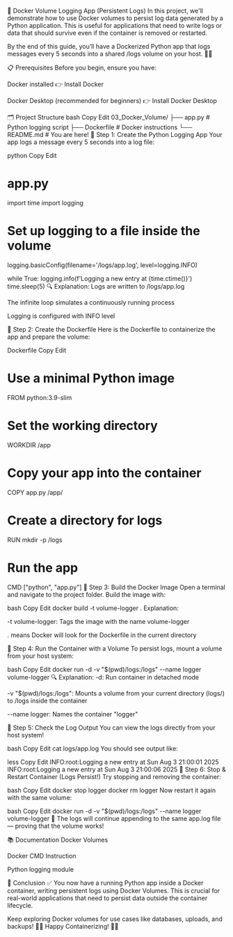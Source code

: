 🐳 Docker Volume Logging App (Persistent Logs)
In this project, we'll demonstrate how to use Docker volumes to persist log data generated by a Python application. This is useful for applications that need to write logs or data that should survive even if the container is removed or restarted.

By the end of this guide, you’ll have a Dockerized Python app that logs messages every 5 seconds into a shared /logs volume on your host. 🔁📁

📋 Prerequisites
Before you begin, ensure you have:

Docker installed
👉 Install Docker

Docker Desktop (recommended for beginners)
👉 Install Docker Desktop

🗂️ Project Structure
bash
Copy
Edit
03_Docker_Volume/
├── app.py            # Python logging script
├── Dockerfile        # Docker instructions
└── README.md         # You are here!
🐍 Step 1: Create the Python Logging App
Your app logs a message every 5 seconds into a log file:

python
Copy
Edit
# app.py

import time
import logging

# Set up logging to a file inside the volume
logging.basicConfig(filename='/logs/app.log', level=logging.INFO)

while True:
    logging.info(f'Logging a new entry at {time.ctime()}')
    time.sleep(5)
🔍 Explanation:
Logs are written to /logs/app.log

The infinite loop simulates a continuously running process

Logging is configured with INFO level

🐋 Step 2: Create the Dockerfile
Here is the Dockerfile to containerize the app and prepare the volume:

Dockerfile
Copy
Edit
# Use a minimal Python image
FROM python:3.9-slim

# Set the working directory
WORKDIR /app

# Copy your app into the container
COPY app.py /app/

# Create a directory for logs
RUN mkdir -p /logs 

# Run the app
CMD ["python", "app.py"]
🧪 Step 3: Build the Docker Image
Open a terminal and navigate to the project folder.
Build the image with:

bash
Copy
Edit
docker build -t volume-logger .
Explanation:

-t volume-logger: Tags the image with the name volume-logger

. means Docker will look for the Dockerfile in the current directory

💽 Step 4: Run the Container with a Volume
To persist logs, mount a volume from your host system:

bash
Copy
Edit
docker run -d -v "$(pwd)/logs:/logs" --name logger volume-logger
🔍 Explanation:
-d: Run container in detached mode

-v "$(pwd)/logs:/logs": Mounts a volume from your current directory (logs/) to /logs inside the container

--name logger: Names the container "logger"

📄 Step 5: Check the Log Output
You can view the logs directly from your host system!

bash
Copy
Edit
cat logs/app.log
You should see output like:

less
Copy
Edit
INFO:root:Logging a new entry at Sun Aug 3 21:00:01 2025
INFO:root:Logging a new entry at Sun Aug 3 21:00:06 2025
🛑 Step 6: Stop & Restart Container (Logs Persist!)
Try stopping and removing the container:

bash
Copy
Edit
docker stop logger
docker rm logger
Now restart it again with the same volume:

bash
Copy
Edit
docker run -d -v "$(pwd)/logs:/logs" --name logger volume-logger
📌 The logs will continue appending to the same app.log file — proving that the volume works!

📚 Documentation
Docker Volumes

Docker CMD Instruction

Python logging module

🎉 Conclusion
✅ You now have a running Python app inside a Docker container, writing persistent logs using Docker Volumes. This is crucial for real-world applications that need to persist data outside the container lifecycle.

Keep exploring Docker volumes for use cases like databases, uploads, and backups! 🧠💡
Happy Containerizing! 🐳💾